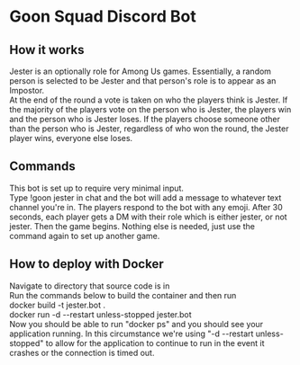# Goon Squad Discord Bot

## How it works
Jester is an optionally role for Among Us games. Essentially, a random person is selected to be Jester and that person's role is to appear as an Impostor. 
<br/>
At the end of the round a vote is taken on who the players think is Jester. If the majority of the players vote on the person who is Jester, the players win and the person who is Jester loses.
If the players choose someone other than the person who is Jester, regardless of who won the round, the Jester player wins, everyone else loses.

## Commands
This bot is set up to require very minimal input. 
<br/>
Type !goon jester in chat and the bot will add a message to whatever text channel you're in. The players respond to the bot with any emoji.
<b3/> 
After 30 seconds, each player gets a DM with their role which is either jester, or not jester. Then the game begins. Nothing else is needed, just use the command again to set up another game.

## How to deploy with Docker
Navigate to directory that source code is in
<br/>
Run the commands below to build the container and then run
<br/>
docker build -t jester.bot .
<br/>
docker run -d --restart unless-stopped jester.bot
<br/>
Now you should be able to run "docker ps" and you should see your application running. In this circumstance we're using "-d --restart unless-stopped" to allow for the application to continue to run in the event it crashes or the connection is timed out. 



